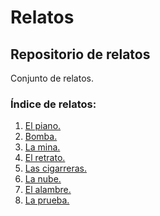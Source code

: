 # Relatos

## Repositorio de relatos

Conjunto de relatos.

### Índice de relatos:

1. [El piano.]()
2. [Bomba.]()
3. [La mina.]()
4. [El retrato.]()
5. [Las cigarreras.]()
6. [La nube.]()
7. [El alambre.]()
8. [La prueba.]()
